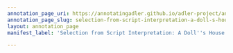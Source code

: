 ```yaml
---
annotation_page_uri: https://annotatingadler.github.io/adler-project/annotations/selection-from-script-interpretation-a-doll-s-house-ads0168--canvas-1-theory-and-technique.json
annotation_page_slug: selection-from-script-interpretation-a-doll-s-house-ads0168--canvas-1-theory-and-technique
layout: annotation_page
manifest_label: 'Selection from Script Interpretation: A Doll''s House (ADS0168)'

---
```

